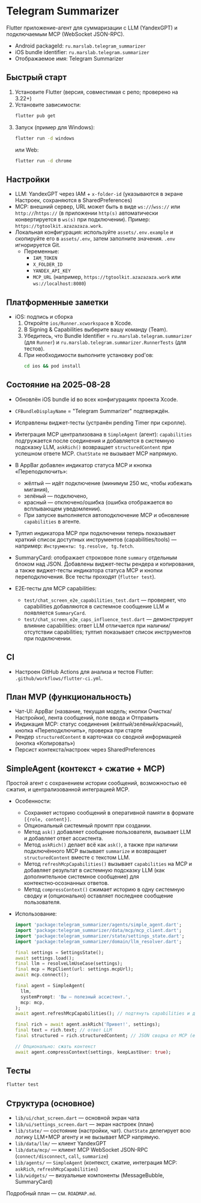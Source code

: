 # Telegram Summarizer

Flutter приложение-агент для суммаризации с LLM (YandexGPT) и подключаемым MCP (WebSocket JSON-RPC).

- Android packageId: `ru.marslab.telegram_summarizer`
- iOS bundle identifier: `ru.marslab.telegram.summarizer`
- Отображаемое имя: Telegram Summarizer

## Быстрый старт

1) Установите Flutter (версия, совместимая с репо; проверено на 3.22+)
2) Установите зависимости:
   ```bash
   flutter pub get
   ```
3) Запуск (пример для Windows):
   ```bash
   flutter run -d windows
   ```
   или Web:
   ```bash
   flutter run -d chrome
   ```

## Настройки
- LLM: YandexGPT через IAM + `x-folder-id` (указываются в экране Настроек, сохраняются в SharedPreferences)
- MCP: внешний сервер, URL может быть в виде `ws://`/`wss://` или `http://`/`https://` (в приложении `http(s)` автоматически конвертируется в `ws(s)` при подключении). Пример: `https://tgtoolkit.azazazaza.work`.
- Локальная конфигурация: используйте `assets/.env.example` и скопируйте его в `assets/.env`, затем заполните значения. `.env` игнорируется Git.
  - Переменные:
    - `IAM_TOKEN`
    - `X_FOLDER_ID`
    - `YANDEX_API_KEY`
    - `MCP_URL` (например, `https://tgtoolkit.azazazaza.work` или `ws://localhost:8080`)

## Платформенные заметки
- iOS: подпись и сборка
  1) Откройте `ios/Runner.xcworkspace` в Xcode.
  2) В Signing & Capabilities выберите вашу команду (Team).
  3) Убедитесь, что Bundle Identifier = `ru.marslab.telegram.summarizer` (для `Runner`) и `ru.marslab.telegram.summarizer.RunnerTests` (для тестов).
  4) При необходимости выполните установку pod'ов:
     ```bash
     cd ios && pod install
     ```

## Состояние на 2025-08-28
- Обновлён iOS bundle id во всех конфигурациях проекта Xcode.
- `CFBundleDisplayName` = "Telegram Summarizer" подтверждён.
- Исправлены виджет‑тесты (устранён pending Timer при скролле).
- Интеграция MCP централизована в `SimpleAgent` (агент): `capabilities` подгружается после соединения и добавляется в системную подсказку LLM, `askRich()` возвращает `structuredContent` при успешном ответе MCP. `ChatState` не вызывает MCP напрямую.
- В AppBar добавлен индикатор статуса MCP и кнопка «Переподключить»:
  - жёлтый — идёт подключение (минимум 250 мс, чтобы избежать мигания),
  - зелёный — подключено,
  - красный — отключено/ошибка (ошибка отображается во всплывающем уведомлении).
  - При запуске выполняется автоподключение MCP и обновление `capabilities` в агенте.

- Тултип индикатора MCP при подключении теперь показывает краткий список доступных инструментов (capabilities/tools) — например: `Инструменты: tg.resolve, tg.fetch`.

- SummaryCard: отображает строковое поле `summary` отдельным блоком над JSON. Добавлены виджет‑тесты рендера и копирования, а также виджет‑тесты индикатора статуса MCP и кнопки переподключения. Все тесты проходят (`flutter test`).

- E2E‑тесты для MCP capabilities:
  - `test/chat_screen_e2e_capabilities_test.dart` — проверяет, что capabilities добавляются в системное сообщение LLM и появляется `SummaryCard`.
  - `test/chat_screen_e2e_caps_influence_test.dart` — демонстрирует влияние capabilities: ответ LLM отличается при наличии/отсутствии capabilities; тултип показывает список инструментов при подключении.

## CI
- Настроен GitHub Actions для анализа и тестов Flutter: `.github/workflows/flutter-ci.yml`.

## План MVP (функциональность)
- Чат-UI: AppBar (название, текущая модель; кнопки Очистка/Настройки), лента сообщений, поле ввода и Отправить
- Индикация MCP: статус соединения (жёлтый/зелёный/красный), кнопка «Переподключить», проверка при старте
- Рендер `structuredContent` в карточках со сводной информацией (кнопка «Копировать»)
- Персист контекста/настроек через SharedPreferences

## SimpleAgent (контекст + сжатие + MCP)
Простой агент с сохранением истории сообщений, возможностью её сжатия, и централизованной интеграцией MCP.

- Особенности:
  - Сохраняет историю сообщений в оперативной памяти в формате `[{role, content}]`.
  - Опциональный системный промпт при создании.
  - Метод `ask()` добавляет сообщение пользователя, вызывает LLM и добавляет ответ ассистента.
  - Метод `askRich()` делает всё как `ask()`, а также при наличии подключённого MCP вызывает `summarize` и возвращает `structuredContent` вместе с текстом LLM.
  - Метод `refreshMcpCapabilities()` вызывает `capabilities` на MCP и добавляет результат в системную подсказку LLM (как дополнительное системное сообщение) для контекстно‑осознанных ответов.
  - Метод `compressContext()` сжимает историю в одну системную сводку и (опционально) оставляет последнее сообщение пользователя.

- Использование:
  ```dart
  import 'package:telegram_summarizer/agents/simple_agent.dart';
  import 'package:telegram_summarizer/data/mcp/mcp_client.dart';
  import 'package:telegram_summarizer/state/settings_state.dart';
  import 'package:telegram_summarizer/domain/llm_resolver.dart';

  final settings = SettingsState();
  await settings.load();
  final llm = resolveLlmUseCase(settings);
  final mcp = McpClient(url: settings.mcpUrl);
  await mcp.connect();

  final agent = SimpleAgent(
    llm,
    systemPrompt: 'Вы — полезный ассистент.',
    mcp: mcp,
  );
  await agent.refreshMcpCapabilities(); // подтянуть capabilities и добавить в системную подсказку

  final rich = await agent.askRich('Привет!', settings);
  final text = rich.text; // ответ LLM
  final structured = rich.structuredContent; // JSON сводка от MCP (если подключено и без ошибок)

  // Опционально: сжать контекст
  await agent.compressContext(settings, keepLastUser: true);
  ```

## Тесты
```bash
flutter test
```

## Структура (основное)
- `lib/ui/chat_screen.dart` — основной экран чата
- `lib/ui/settings_screen.dart` — экран настроек (план)
- `lib/state/` — состояние (настройки, чат). `ChatState` делегирует всю логику LLM+MCP агенту и не вызывает MCP напрямую.
- `lib/data/llm/` — клиент YandexGPT
- `lib/data/mcp/` — клиент MCP WebSocket JSON-RPC (`connect/disconnect`, `call`, `summarize`)
- `lib/agents/` — `SimpleAgent` (контекст, сжатие, интеграция MCP: `askRich`, `refreshMcpCapabilities`)
- `lib/widgets/` — визуальные компоненты (MessageBubble, SummaryCard)

Подробный план — см. `ROADMAP.md`.
